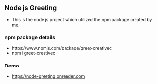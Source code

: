 ## Node js Greeting

- This is the node js project which utilized the npm package created by me.

### npm package details

- https://www.npmjs.com/package/greet-creativec
- npm i greet-creativec

### Demo

- https://node-greeting.onrender.com
